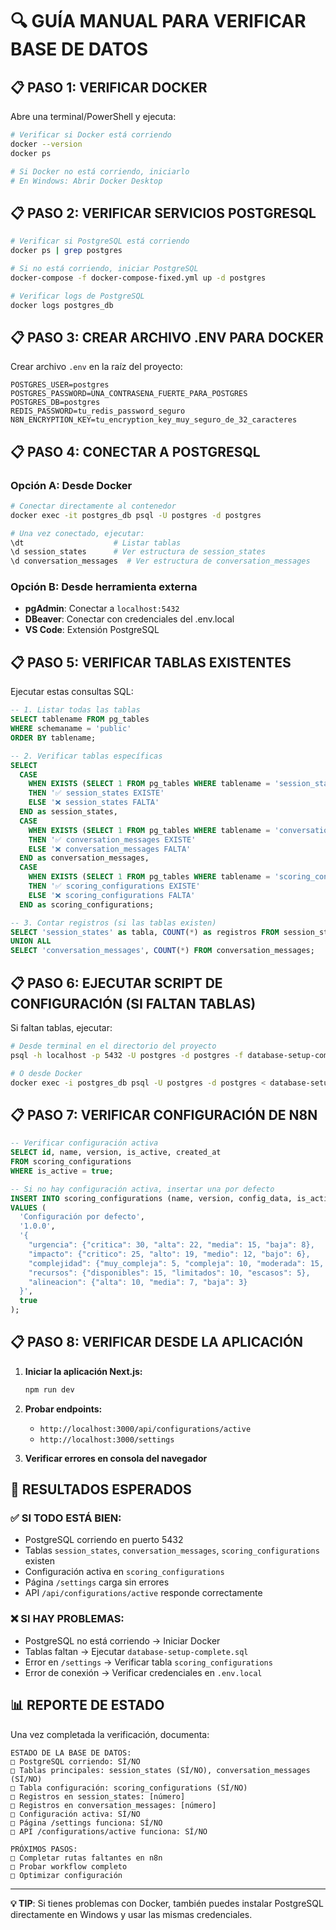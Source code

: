 # 🔍 GUÍA MANUAL PARA VERIFICAR BASE DE DATOS

## 📋 **PASO 1: VERIFICAR DOCKER**

Abre una terminal/PowerShell y ejecuta:

```bash
# Verificar si Docker está corriendo
docker --version
docker ps

# Si Docker no está corriendo, iniciarlo
# En Windows: Abrir Docker Desktop
```

## 📋 **PASO 2: VERIFICAR SERVICIOS POSTGRESQL**

```bash
# Verificar si PostgreSQL está corriendo
docker ps | grep postgres

# Si no está corriendo, iniciar PostgreSQL
docker-compose -f docker-compose-fixed.yml up -d postgres

# Verificar logs de PostgreSQL
docker logs postgres_db
```

## 📋 **PASO 3: CREAR ARCHIVO .ENV PARA DOCKER**

Crear archivo `.env` en la raíz del proyecto:

```env
POSTGRES_USER=postgres
POSTGRES_PASSWORD=UNA_CONTRASENA_FUERTE_PARA_POSTGRES
POSTGRES_DB=postgres
REDIS_PASSWORD=tu_redis_password_seguro
N8N_ENCRYPTION_KEY=tu_encryption_key_muy_seguro_de_32_caracteres
```

## 📋 **PASO 4: CONECTAR A POSTGRESQL**

### **Opción A: Desde Docker**
```bash
# Conectar directamente al contenedor
docker exec -it postgres_db psql -U postgres -d postgres

# Una vez conectado, ejecutar:
\dt                    # Listar tablas
\d session_states      # Ver estructura de session_states
\d conversation_messages  # Ver estructura de conversation_messages
```

### **Opción B: Desde herramienta externa**
- **pgAdmin**: Conectar a `localhost:5432`
- **DBeaver**: Conectar con credenciales del .env.local
- **VS Code**: Extensión PostgreSQL

## 📋 **PASO 5: VERIFICAR TABLAS EXISTENTES**

Ejecutar estas consultas SQL:

```sql
-- 1. Listar todas las tablas
SELECT tablename FROM pg_tables 
WHERE schemaname = 'public' 
ORDER BY tablename;

-- 2. Verificar tablas específicas
SELECT 
  CASE 
    WHEN EXISTS (SELECT 1 FROM pg_tables WHERE tablename = 'session_states') 
    THEN '✅ session_states EXISTE'
    ELSE '❌ session_states FALTA'
  END as session_states,
  CASE 
    WHEN EXISTS (SELECT 1 FROM pg_tables WHERE tablename = 'conversation_messages') 
    THEN '✅ conversation_messages EXISTE'
    ELSE '❌ conversation_messages FALTA'
  END as conversation_messages,
  CASE 
    WHEN EXISTS (SELECT 1 FROM pg_tables WHERE tablename = 'scoring_configurations') 
    THEN '✅ scoring_configurations EXISTE'
    ELSE '❌ scoring_configurations FALTA'
  END as scoring_configurations;

-- 3. Contar registros (si las tablas existen)
SELECT 'session_states' as tabla, COUNT(*) as registros FROM session_states
UNION ALL
SELECT 'conversation_messages', COUNT(*) FROM conversation_messages;
```

## 📋 **PASO 6: EJECUTAR SCRIPT DE CONFIGURACIÓN (SI FALTAN TABLAS)**

Si faltan tablas, ejecutar:

```bash
# Desde terminal en el directorio del proyecto
psql -h localhost -p 5432 -U postgres -d postgres -f database-setup-complete.sql

# O desde Docker
docker exec -i postgres_db psql -U postgres -d postgres < database-setup-complete.sql
```

## 📋 **PASO 7: VERIFICAR CONFIGURACIÓN DE N8N**

```sql
-- Verificar configuración activa
SELECT id, name, version, is_active, created_at 
FROM scoring_configurations 
WHERE is_active = true;

-- Si no hay configuración activa, insertar una por defecto
INSERT INTO scoring_configurations (name, version, config_data, is_active)
VALUES (
  'Configuración por defecto',
  '1.0.0',
  '{
    "urgencia": {"critica": 30, "alta": 22, "media": 15, "baja": 8},
    "impacto": {"critico": 25, "alto": 19, "medio": 12, "bajo": 6},
    "complejidad": {"muy_compleja": 5, "compleja": 10, "moderada": 15, "simple": 20},
    "recursos": {"disponibles": 15, "limitados": 10, "escasos": 5},
    "alineacion": {"alta": 10, "media": 7, "baja": 3}
  }',
  true
);
```

## 📋 **PASO 8: VERIFICAR DESDE LA APLICACIÓN**

1. **Iniciar la aplicación Next.js:**
   ```bash
   npm run dev
   ```

2. **Probar endpoints:**
   - `http://localhost:3000/api/configurations/active`
   - `http://localhost:3000/settings`

3. **Verificar errores en consola del navegador**

## 🎯 **RESULTADOS ESPERADOS**

### **✅ SI TODO ESTÁ BIEN:**
- PostgreSQL corriendo en puerto 5432
- Tablas `session_states`, `conversation_messages`, `scoring_configurations` existen
- Configuración activa en `scoring_configurations`
- Página `/settings` carga sin errores
- API `/api/configurations/active` responde correctamente

### **❌ SI HAY PROBLEMAS:**
- PostgreSQL no está corriendo → Iniciar Docker
- Tablas faltan → Ejecutar `database-setup-complete.sql`
- Error en `/settings` → Verificar tabla `scoring_configurations`
- Error de conexión → Verificar credenciales en `.env.local`

## 📊 **REPORTE DE ESTADO**

Una vez completada la verificación, documenta:

```
ESTADO DE LA BASE DE DATOS:
□ PostgreSQL corriendo: SÍ/NO
□ Tablas principales: session_states (SÍ/NO), conversation_messages (SÍ/NO)
□ Tabla configuración: scoring_configurations (SÍ/NO)
□ Registros en session_states: [número]
□ Registros en conversation_messages: [número]
□ Configuración activa: SÍ/NO
□ Página /settings funciona: SÍ/NO
□ API /configurations/active funciona: SÍ/NO

PRÓXIMOS PASOS:
□ Completar rutas faltantes en n8n
□ Probar workflow completo
□ Optimizar configuración
```

---

**💡 TIP**: Si tienes problemas con Docker, también puedes instalar PostgreSQL directamente en Windows y usar las mismas credenciales.
